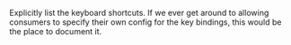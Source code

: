 Explicitly list the keyboard shortcuts. If we ever get around to allowing consumers to
specify their own config for the key bindings, this would be the place to document it.
